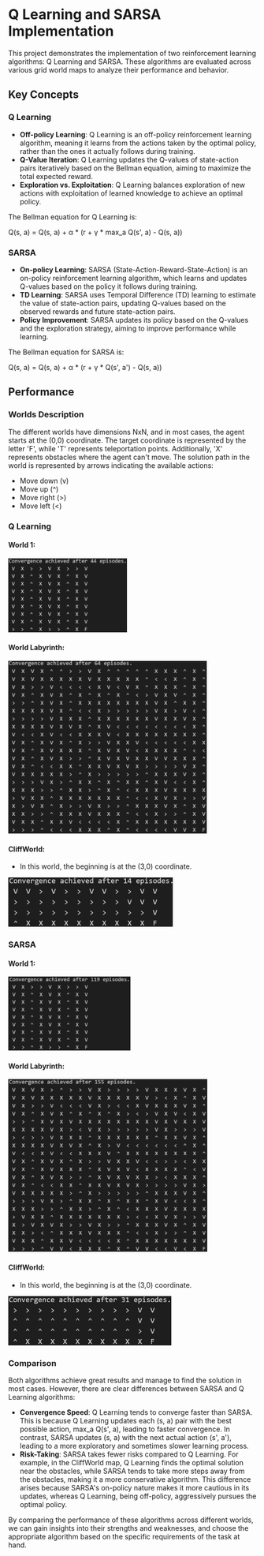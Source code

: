 # Q Learning and SARSA Implementation

This project demonstrates the implementation of two reinforcement learning algorithms: Q Learning and SARSA. These algorithms are evaluated across various grid world maps to analyze their performance and behavior.

## Key Concepts

### Q Learning
- **Off-policy Learning**: Q Learning is an off-policy reinforcement learning algorithm, meaning it learns from the actions taken by the optimal policy, rather than the ones it actually follows during training.
- **Q-Value Iteration**: Q Learning updates the Q-values of state-action pairs iteratively based on the Bellman equation, aiming to maximize the total expected reward.
- **Exploration vs. Exploitation**: Q Learning balances exploration of new actions with exploitation of learned knowledge to achieve an optimal policy.

The Bellman equation for Q Learning is:

Q(s, a) = Q(s, a) + α * (r + γ * max_a Q(s', a) - Q(s, a))

### SARSA
- **On-policy Learning**: SARSA (State-Action-Reward-State-Action) is an on-policy reinforcement learning algorithm, which learns and updates Q-values based on the policy it follows during training.
- **TD Learning**: SARSA uses Temporal Difference (TD) learning to estimate the value of state-action pairs, updating Q-values based on the observed rewards and future state-action pairs.
- **Policy Improvement**: SARSA updates its policy based on the Q-values and the exploration strategy, aiming to improve performance while learning.

The Bellman equation for SARSA is:

Q(s, a) = Q(s, a) + α * (r + γ * Q(s', a') - Q(s, a))

## Performance

### Worlds Description

The different worlds have dimensions NxN, and in most cases, the agent starts at the (0,0) coordinate. The target coordinate is represented by the letter 'F', while 'T' represents teleportation points. Additionally, 'X' represents obstacles where the agent can't move. The solution path in the world is represented by arrows indicating the available actions:
- Move down (v)
- Move up (^)
- Move right (>)
- Move left (<)

### Q Learning

#### World 1:
  
<img src="Images/q1.png" height="150">

#### World Labyrinth:
  
<img src="Images/q2.png" height="350">

#### CliffWorld:
- In this world, the beginning is at the (3,0) coordinate.
    
<img src="Images/q3.png" height="100">

### SARSA

#### World 1:
  
<img src="Images/s1.png" height="150">

#### World Labyrinth:
  
<img src="Images/s2.png" height="350">

#### CliffWorld:
- In this world, the beginning is at the (3,0) coordinate.
  
<img src="Images/s3.png" height="100">

### Comparison

Both algorithms achieve great results and manage to find the solution in most cases. However, there are clear differences between SARSA and Q Learning algorithms:

- **Convergence Speed**: Q Learning tends to converge faster than SARSA. This is because Q Learning updates each (s, a) pair with the best possible action, max_a Q(s', a), leading to faster convergence. In contrast, SARSA updates (s, a) with the next actual action (s', a'), leading to a more exploratory and sometimes slower learning process.
- **Risk-Taking**: SARSA takes fewer risks compared to Q Learning. For example, in the CliffWorld map, Q Learning finds the optimal solution near the obstacles, while SARSA tends to take more steps away from the obstacles, making it a more conservative algorithm. This difference arises because SARSA's on-policy nature makes it more cautious in its updates, whereas Q Learning, being off-policy, aggressively pursues the optimal policy.

By comparing the performance of these algorithms across different worlds, we can gain insights into their strengths and weaknesses, and choose the appropriate algorithm based on the specific requirements of the task at hand.
